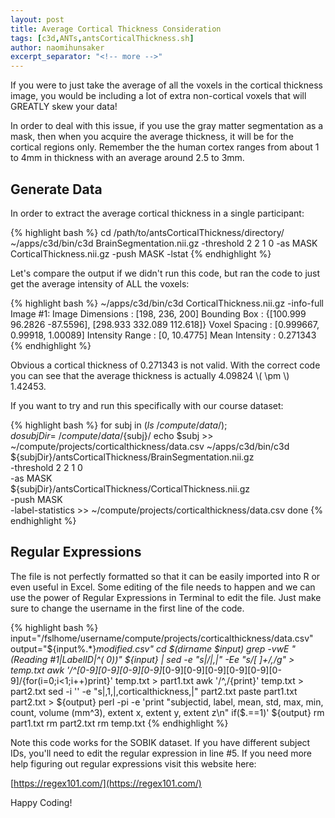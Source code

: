 ```yaml
---
layout: post
title: Average Cortical Thickness Consideration
tags: [c3d,ANTs,antsCorticalThickness.sh]
author: naomihunsaker
excerpt_separator: "<!-- more -->"
---
```


If you were to just take the average of all the voxels in the cortical thickness image, you would be including a lot of extra non-cortical voxels that will GREATLY skew your data!

<!-- more -->

In order to deal with this issue, if you use the gray matter segmentation as a mask, then when you acquire the average thickness, it will be for the cortical regions only. Remember the the human cortex ranges from about 1 to 4mm in thickness with an average around 2.5 to 3mm. 

## Generate Data

In order to extract the average cortical thickness in a single participant:

{% highlight bash %}
cd /path/to/antsCorticalThickness/directory/
~/apps/c3d/bin/c3d BrainSegmentation.nii.gz -threshold 2 2 1 0 -as MASK CorticalThickness.nii.gz -push MASK -lstat
{% endhighlight %}

Let's compare the output if we didn't run this code, but ran the code to just get the average intensity of ALL the voxels:

{% highlight bash %}
~/apps/c3d/bin/c3d CorticalThickness.nii.gz -info-full
Image #1:
  Image Dimensions   : [198, 236, 200]
  Bounding Box       : {[100.999 96.2826 -87.5596], [298.933 332.089 112.618]}
  Voxel Spacing      : [0.999667, 0.99918, 1.00089]
  Intensity Range    : [0, 10.4775]
  Mean Intensity     : 0.271343
{% endhighlight %}

Obvious a cortical thickness of 0.271343 is not valid. With the correct code you can see that the average thickness is actually 4.09824 \\( \pm \\) 1.42453.

If you want to try and run this specifically with our course dataset:

{% highlight bash %}
for subj in $(ls ~/compute/data/); do 
subjDir=~/compute/data/${subj}/
echo $subj >> ~/compute/projects/corticalthickness/data.csv 
~/apps/c3d/bin/c3d \
${subjDir}/antsCorticalThickness/BrainSegmentation.nii.gz \
-threshold 2 2 1 0 \
-as MASK \
${subjDir}/antsCorticalThickness/CorticalThickness.nii.gz \
-push MASK \
-label-statistics >> ~/compute/projects/corticalthickness/data.csv
done
{% endhighlight %}

## Regular Expressions

The file is not perfectly formatted so that it can be easily imported into R or even useful in Excel. Some editing of the file needs to happen and we can use the power of Regular Expressions in Terminal to edit the file. Just make sure to change the username in the first line of the code.

{% highlight bash %}
input="/fslhome/username/compute/projects/corticalthickness/data.csv"
output="${input%.*}_modified.csv"
cd $(dirname $input)
grep -vwE "(Reading #1|LabelID|^(    0))" ${input} | sed -e "s|/|,|" -Ee "s/[ ]+/,/g" > temp.txt
awk '/^[0-9][0-9][0-9][0-9]_[0-9][0-9][0-9][0-9][0-9][0-9]/{for(i=0;i<1;i++)print}' temp.txt > part1.txt
awk '/^,/{print}' temp.txt > part2.txt
sed -i '' -e "s|,1,|,corticalthickness,|" part2.txt 
paste part1.txt part2.txt > ${output}
perl -pi -e 'print "subjectid, label, mean, std, max, min, count, volume (mm^3), extent x, extent y, extent z\n" if($.==1)' ${output}
rm part1.txt
rm part2.txt
rm temp.txt
{% endhighlight %}

Note this code works for the SOBIK dataset. If you have different subject IDs, you'll need to edit the regular expression in line #5. If you need more help figuring out regular expressions visit this website here:

[https://regex101.com/](https://regex101.com/)

Happy Coding!